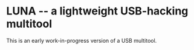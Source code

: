 # LUNA -- a lightweight USB-hacking multitool

This is an early work-in-progress version of a USB multitool.
